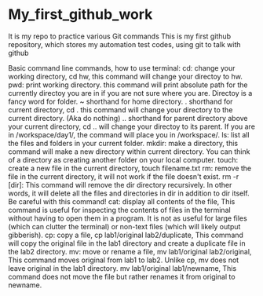 # My_first_github_work
It is my repo to practice various Git commands
This is my first github repository, which stores my automation test codes, using git to talk with github

Basic command line commands, how to use terminal:
cd: change your working directory, cd hw, this command will change your directoy to hw.
pwd: print working directory. this command will print absolute path for the currently directoy you are in if you are not sure where you are. Directoy is a fancy word for folder.
~ shorthand for home directory.
. shorthand for current directory, cd .  this command will change your directory to the current directory. (Aka do nothing)
.. shorthand for parent directory above your current directory, cd .. will change your directoy to its parent. If you are in /workspace/day1/, the command will place you in /workspace/.
ls: list all the files and folders in your current folder. 
mkdir: make a directory, this command will make a new directory within current directory. You can think of a directory as creating another folder on your local computer.
touch: create a new file in the current directory, touch filename.txt
rm: remove the file in the current directory, it will not work if the file doesn't exist.
rm -r [dir]: This command will remove the dir directory recursively. In other words, it will delete all the files and directories in dir in addition to dir itself. Be careful with this command!
cat: display all contents of the file, This command is useful for inspecting the contents of files in the terminal without having to open them in a program. It is not as useful for large files (which can clutter the terminal) or non-text files (which will likely output gibberish).
cp: copy a file, cp lab1/original lab2/duplicate, This command will copy the original file in the lab1 directory and create a duplicate file in the lab2 directory.
mv: move or rename a file, mv lab1/original lab2/original, This command moves original from lab1 to lab2. Unlike cp, mv does not leave original in the lab1 directory.
mv lab1/original lab1/newname, This command does not move the file but rather renames it from original to newname.


